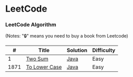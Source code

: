 
LeetCode
========

### LeetCode Algorithm

(Notes: "🔒" means you need to buy a book from Leetcode)

| # | Title | Solution | Difficulty |
|---| ----- | -------- | ---------- |
|1|[Two Sum](https://leetcode.com/problems/two-sum/description/) | [Java](./Algorithms/Java/Problems/TwoSum.java)|Easy|
|1871|[To Lower Case](https://leetcode.com/problems/to-lower-case/description/) | [Java](./Algorithms/Java/Problems/ToLowerCase.java)|Easy|

